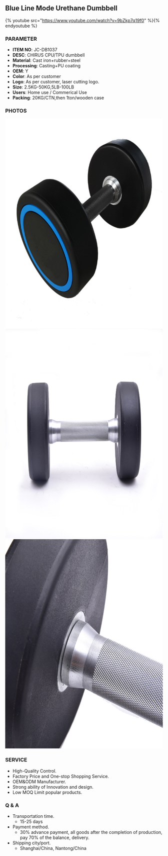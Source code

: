 ## Blue Line Mode Urethane Dumbbell 

{% youtube src="https://www.youtube.com/watch?v=9bZkp7q19f0" %}{% endyoutube %}

### PARAMETER 
* **ITEM NO**: JC-DB1037
* **DESC**: CHIRUS CPU/TPU dumbbell
* **Material**: Cast iron+rubber+steel
* **Processing**: Casting+PU coating
* **OEM**: Y
* **Color**: As per customer
* **Logo**: As per customer, laser cutting logo.
* **Size**: 2.5KG-50KG,5LB-100LB
* **Users**: Home use / Commerical Use
* **Packing**: 20KG/CTN,then 1ton/wooden case

### PHOTOS 
<img src="/imgs/DB/JC-DB1037/round_blue_line_db1037.jpg" width="666px" height="666px" />
<img src="/imgs/DB/JC-DB1031/front_without_logo.jpg" width="666px" height="666px" />
<img src="/imgs/DB/JC-DB1031/dumbbell_handle_details.jpg" width="666px" height="666px" />

### SERVICE
* High-Quality Control.
* Factory Price and One-stop Shopping Service.
* OEM&ODM Manufacturer.
* Strong ability of Innovation and design.
* Low MOQ Limit popular products.

### Q & A
* Transportation time.
    * 15-25 days
* Payment method.
    * 30% advance payment, all goods after the completion of production, pay 70% of the balance, delivery.
* Shipping city/port.
    * Shanghai/China, Nantong/China